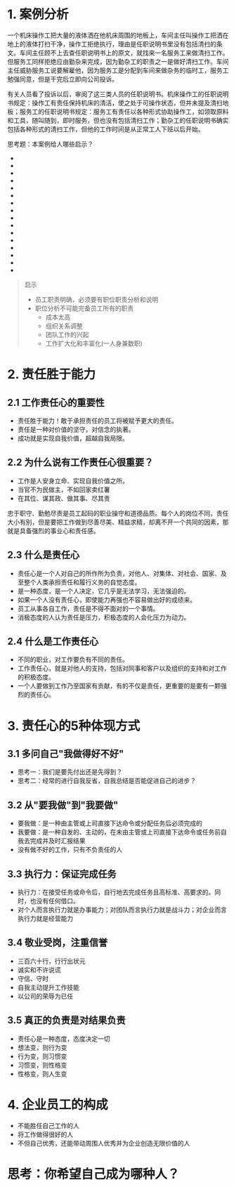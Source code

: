 # 1. 案例分析

一个机床操作工把大量的液体洒在他机床周围的地板上，车间主任叫操作工把洒在地上的液体打扫干净，操作工拒绝执行，理由是任职说明书里没有包括清扫的条文。车间主任顾不上去查任职说明书上的原文，就找来一名服务工来做清扫工作。但服务工同样拒绝应由勤杂来完成，因为勤杂工的职责之一是做好清扫工作。车间主任威胁服务工说要解雇他，因为服务工是分配到车间来做杂务的临时工，服务工勉强同意，但是干完后立即向公司投诉。

有关人员看了投诉以后，审阅了这三类人员的任职说明书。机床操作工的任职说明书规定：操作工有责任保持机床的清洁，使之处于可操作状态，但并未提及清扫地板；服务工的任职说明书规定：服务工有责任以各种形式协助操作工，如领取原料和工具，随叫随到，即时服务，但也没有包括清扫工作；勤杂工的任职说明书确实包括各种形式的清扫工作，但他的工作时间是从正常工人下班以后开始。

思考题：本案例给人哪些启示？

*

*

*

*

*

*

*

*

*

*

*

*

*

*

*

*
> 启示
> 
> * 员工职责明确，必须要有职位职责分析和说明
> * 职位分析不可能完备员工所有的职责
>     * 成本太高
>     * 组织关系调整
>     * 团队工作的兴起
>     * 工作扩大化和丰富化(一人身兼数职)


# 2. 责任胜于能力

## 2.1 工作责任心的重要性

* 责任胜于能力！敢于承担责任的员工将被赋予更大的责任。
* 责任是一种对价值的坚守，对信念的执著。
* 成功就是实现自我价值，超越自我局限。

## 2.2 为什么说有工作责任心很重要？

* 工作是人安身立命、实现自我价值之所。
* 当官不为民做主，不如回家卖红薯
* 在其位、谋其政、做其事、尽其责

忠于职守、勤勉尽责是员工起码的职业操守和道德品质。每个人的岗位不同，责任大小有别，但是要把工作做到尽善尽美、精益求精，却离不开一个共同的因素，那就是具备强烈的事业心和责任感。

## 2.3 什么是责任心

* 责任心是一个人对自己的所作所为负责，对他人、对集体、对社会、国家、及至整个人类承担责任和履行义务的自觉态度。
* 是一种态度，是一个人决定，它几乎是无法学习，无法强迫的。
* 如果一个人没有责任心，即使能力再强也不容易做出好的成绩来。
* 员工从事各自工作，责任是不得不面对的一个事情。
* 消极态度的人认为责任是压力，积极态度的人会化压力为动力。

## 2.4 什么是工作责任心

* 不同的职业，对工作要负有不同的责任。
* 工作责任心，就是对他人的支持，包括对同事和客户以及组织的支持和对工作的积极态度。
* 一个人要做到工作乃至国家有贡献，有的不仅是责任，更重要的是要有一颗强烈的责任心。

# 3. 责任心的5种体现方式

## 3.1 多问自己"我做得好不好"

* 思考一：我们是要先付出还是先得到？
* 思考二：经常的进行自我反省，自我总结是否能促进自己的进步？

## 3.2 从"要我做"到"我要做"

* 要我做：是一种由主管或上司直接下达命令或分配任务后必须完成的
* 我要做：是一种自发的、主动的，在未由主管或上司直接下达命令或任务前自我去完成并及时汇报结果
* 没有做不好的工作，只有不负责任的人

## 3.3 执行力：保证完成任务

* 执行力：在接受任务或命令后，自行地去完成任务且高标准、高要求的。同时，也没有任何借口。
* 对个人而言执行力就是办事能力；对团队而言执行力就是战斗力；对企业而言执行力就是经营能力

## 3.4 敬业受岗，注重信誉

* 三百六十行，行行出状元
* 诚实和不许说谎
* 守信、守时
* 自我主动提升工作技能
* 以公司的荣辱为已任

## 3.5 真正的负责是对结果负责

* 责任心是一种态度，态度决定一切
* 想法变，则行为变
* 行为变，则习惯变
* 习惯变，则性格变
* 性格变，则人生变


# 4. 企业员工的构成

* 不能胜任自己工作的人
* 将工作做得很好的人
* 不但自己优秀，还能带动周围人优秀并为企业创造无限价值的人


# 思考：你希望自己成为哪种人？


